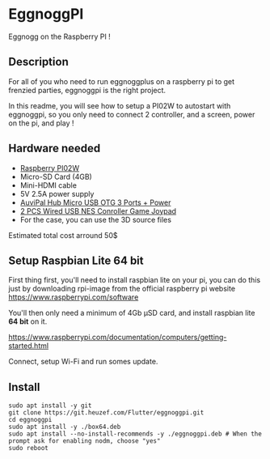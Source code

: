 # EggnoggPI

Eggnogg on the Raspberry PI !

## Description

For all of you who need to run eggnoggplus on a raspberry pi to get frenzied parties, eggnoggpi is the right project.

In this readme, you will see how to setup a PI02W to autostart with eggnoggpi, so you only need to connect 2 controller, and a screen, power on the pi, and play !

## Hardware needed

* [Raspberry PI02W](https://www.kubii.com/en/nano-computers/3455-raspberry-pi-zero-2-w-5056561800004.html)
* Micro-SD Card (4GB)
* Mini-HDMI cable
* 5V 2.5A power supply
* [AuviPal Hub Micro USB OTG 3 Ports + Power](https://www.amazon.fr/gp/product/B083WML1XB)
* [2 PCS Wired USB NES Conroller Game Joypad](https://fr.aliexpress.com/item/1005001611443967.html)
* For the case, you can use the 3D source files

Estimated total cost arround 50$

## Setup Raspbian Lite 64 bit

First thing first, you'll need to install raspbian lite on your pi, you can do this just by downloading rpi-image from the official raspberry pi website https://www.raspberrypi.com/software

You'll then only need a minimum of 4Gb µSD card, and install raspbian lite **64 bit** on it.

https://www.raspberrypi.com/documentation/computers/getting-started.html

Connect, setup Wi-Fi and run somes update.

## Install

```shell
sudo apt install -y git 
git clone https://git.heuzef.com/Flutter/eggnoggpi.git
cd eggnoggpi
sudo apt install -y ./box64.deb 
sudo apt install --no-install-recommends -y ./eggnoggpi.deb # When the prompt ask for enabling nodm, choose "yes"
sudo reboot
```
